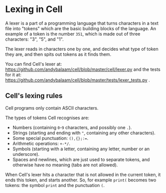 # Lexing in Cell

A lexer is a part of a programming language that turns characters in a text
file into "tokens" which are the basic building blocks of the language.  An
example of a token is the number `351`, which is made out of three characters:
"3", "5", and "1".

The lexer reads in characters one by one, and decides what type of token they
are, and then spits out tokens as it finds them.

You can find Cell's lexer at:
https://github.com/andybalaam/cell/blob/master/cell/lexer.py
and the tests for it at:
https://github.com/andybalaam/cell/blob/master/tests/lexer_tests.py .

## Cell's lexing rules

Cell programs only contain ASCII characters.

The types of tokens Cell recognises are:

* Numbers (containing `0`-`9` characters, and possibly one `.`).
* Strings (starting and ending with `"`, containing any other characters).
* Some special punctuation: `(),{};:=`.
* Arithmetic operations: `+-*/`.
* Symbols (starting with a letter, containing any letter, number or an
  underscore).
* Spaces and newlines, which are just used to separate tokens, and
  otherwise have no meaning (tabs are not allowed).

When Cell's lexer hits a character that is not allowed in the current token,
it ends this token, and starts another.  So, for example `print(` becomes two
tokens: the symbol `print` and the punctuation `(`.

